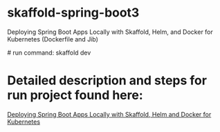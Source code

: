 ﻿# skaffold-spring-boot3

Deploying Spring Boot Apps Locally with Skaffold, Helm, and Docker for Kubernetes (Dockerfile and Jib)

﻿# run command:
 skaffold dev
 

# Detailed description and steps for run project found here: 
[Deploying Spring Boot Apps Locally with Skaffold, Helm and Docker for Kubernetes](https://jarmx.blogspot.com/2023/11/deploying-spring-boot-apps-locally-with.html)
